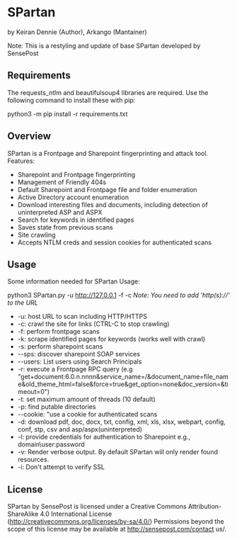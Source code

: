 SPartan
=======
by Keiran Dennie (Author), Arkango (Mantainer)

Note: This is a restyling and update of base SPartan developed by SensePost

Requirements
-------------
The requests_ntlm and beautifulsoup4 libraries are required. Use the following command to install these with pip:

python3 -m pip install -r requirements.txt 

Overview
-------
SPartan is a Frontpage and Sharepoint fingerprinting and attack tool.
Features:
- Sharepoint and Frontpage fingerprinting
- Management of Friendly 404s
- Default Sharepoint and Frontpage file and folder enumeration
- Active Directory account enumeration
- Download interesting files and documents, including detection of uninterpreted ASP and ASPX
- Search for keywords in identified pages
- Saves state from previous scans
- Site crawling
- Accepts NTLM creds and session cookies for authenticated scans

Usage
-----

Some information needed for SPartan Usage:

 python3 SPartan.py -u http://127.0.0.1 -f -c 
 *Note: You need to add 'http(s)://' to the URL*

* -u: host URL to scan including HTTP/HTTPS
* -c: crawl the site for links (CTRL-C to stop crawling)
* -f: perform frontpage scans
* -k: scrape identified pages for keywords (works well with crawl)
* -s: perform sharepoint scans
* --sps: discover sharepoint SOAP services
* --users: List users using Search Principals
* -r: execute a Frontpage RPC query (e.g "get+document:6.0.n.nnnn&service_name=/&document_name=file_name&old_theme_html=false&force=true&get_option=none&doc_version=&timeout=0")
* -t: set maximum amount of threads (10 default)
* -p: find putable directories 
* --cookie: "use a cookie for authenticated scans
* -d: download pdf, doc, docx, txt, config, xml, xls, xlsx, webpart, config, conf, stp, csv and asp/aspx(uninterpreted)
* -l: provide credentials for authentication to Sharepoint e.g., domain\\user:password
* -v: Render verbose output. By default SPartan will only render found resources.
* -i: Don't attempt to verify SSL


License
-------

SPartan by SensePost is licensed under a Creative Commons Attribution-ShareAlike 4.0 International License (http://creativecommons.org/licenses/by-sa/4.0/) Permissions beyond the scope of this license may be available at http://sensepost.com/contact us/.

